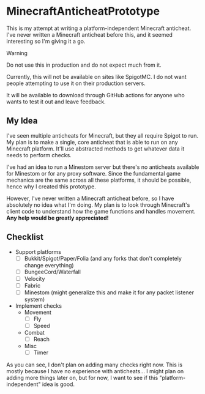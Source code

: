 # MinecraftAnticheatPrototype

This is my attempt at writing a platform-independent Minecraft anticheat.
I've never written a Minecraft anticheat before this, and it seemed interesting so I'm giving it a go.

> [!WARNING]
> Do not use this in production and do not expect much from it.

Currently, this will not be available on sites like SpigotMC.
I do not want people attempting to use it on their production servers.

It will be available to download through GitHub actions for anyone who wants to test it out and leave feedback.

## My Idea

I've seen multiple anticheats for Minecraft, but they all require Spigot to run.
My plan is to make a single, core anticheat that is able to run on any Minecraft platform.
It'll use abstracted methods to get whatever data it needs to perform checks.

I've had an idea to run a Minestom server but there's no anticheats available for Minestom or for any proxy software.
Since the fundamental game mechanics are the same across all these platforms, it should be possible, hence why I created
this prototype.

However, I've never written a Minecraft anticheat before, so I have absolutely no idea what I'm doing.
My plan is to look through Minecraft's client code to understand how the game functions and handles movement.
**Any help would be greatly appreciated!**

## Checklist

- Support platforms
    - [ ] Bukkit/Spigot/Paper/Folia (and any forks that don't completely change everything)
    - [ ] BungeeCord/Waterfall
    - [ ] Velocity
    - [ ] Fabric
    - [ ] Minestom (might generalize this and make it for any packet listener system)
- Implement checks
    - Movement
        - [ ] Fly
        - [ ] Speed
    - Combat
        - [ ] Reach
    - Misc
        - [ ] Timer

As you can see, I don't plan on adding many checks right now.
This is mostly because I have no experience with anticheats...
I might plan on adding more things later on, but for now, I want to see if this "platform-independent" idea is good.